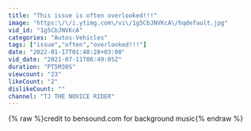 ```yaml
---
title: "This issue is often overlooked!!!"
image: "https:\/\/i.ytimg.com\/vi\/1g5CbJNVKcA\/hqdefault.jpg"
vid_id: "1g5CbJNVKcA"
categories: "Autos-Vehicles"
tags: ["issue","often","overlooked!!!"]
date: "2022-01-17T01:40:28+03:00"
vid_date: "2021-07-11T06:49:05Z"
duration: "PT5M30S"
viewcount: "23"
likeCount: "2"
dislikeCount: ""
channel: "TJ THE NOVICE RIDER"
---
```

{% raw %}credit to bensound.com for background music{% endraw %}
